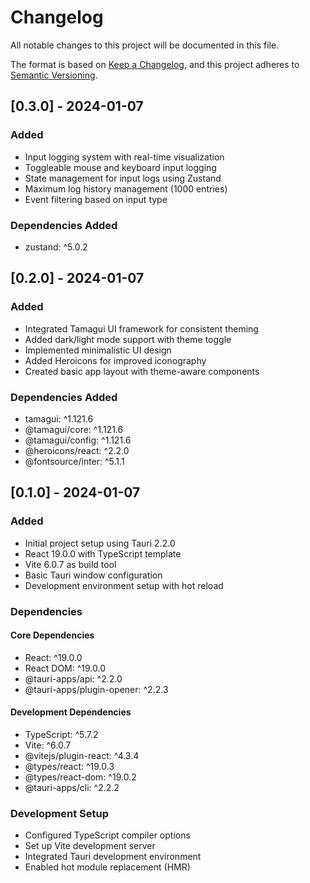 # Changelog

All notable changes to this project will be documented in this file.

The format is based on [Keep a Changelog](https://keepachangelog.com/en/1.0.0/),
and this project adheres to [Semantic Versioning](https://semver.org/spec/v2.0.0.html).

## [0.3.0] - 2024-01-07

### Added
- Input logging system with real-time visualization
- Toggleable mouse and keyboard input logging
- State management for input logs using Zustand
- Maximum log history management (1000 entries)
- Event filtering based on input type

### Dependencies Added
- zustand: ^5.0.2

## [0.2.0] - 2024-01-07

### Added
- Integrated Tamagui UI framework for consistent theming
- Added dark/light mode support with theme toggle
- Implemented minimalistic UI design
- Added Heroicons for improved iconography
- Created basic app layout with theme-aware components

### Dependencies Added
- tamagui: ^1.121.6
- @tamagui/core: ^1.121.6
- @tamagui/config: ^1.121.6
- @heroicons/react: ^2.2.0
- @fontsource/inter: ^5.1.1

## [0.1.0] - 2024-01-07

### Added
- Initial project setup using Tauri 2.2.0
- React 19.0.0 with TypeScript template
- Vite 6.0.7 as build tool
- Basic Tauri window configuration
- Development environment setup with hot reload

### Dependencies
#### Core Dependencies
- React: ^19.0.0
- React DOM: ^19.0.0
- @tauri-apps/api: ^2.2.0
- @tauri-apps/plugin-opener: ^2.2.3

#### Development Dependencies
- TypeScript: ^5.7.2
- Vite: ^6.0.7
- @vitejs/plugin-react: ^4.3.4
- @types/react: ^19.0.3
- @types/react-dom: ^19.0.2
- @tauri-apps/cli: ^2.2.2

### Development Setup
- Configured TypeScript compiler options
- Set up Vite development server
- Integrated Tauri development environment
- Enabled hot module replacement (HMR) 